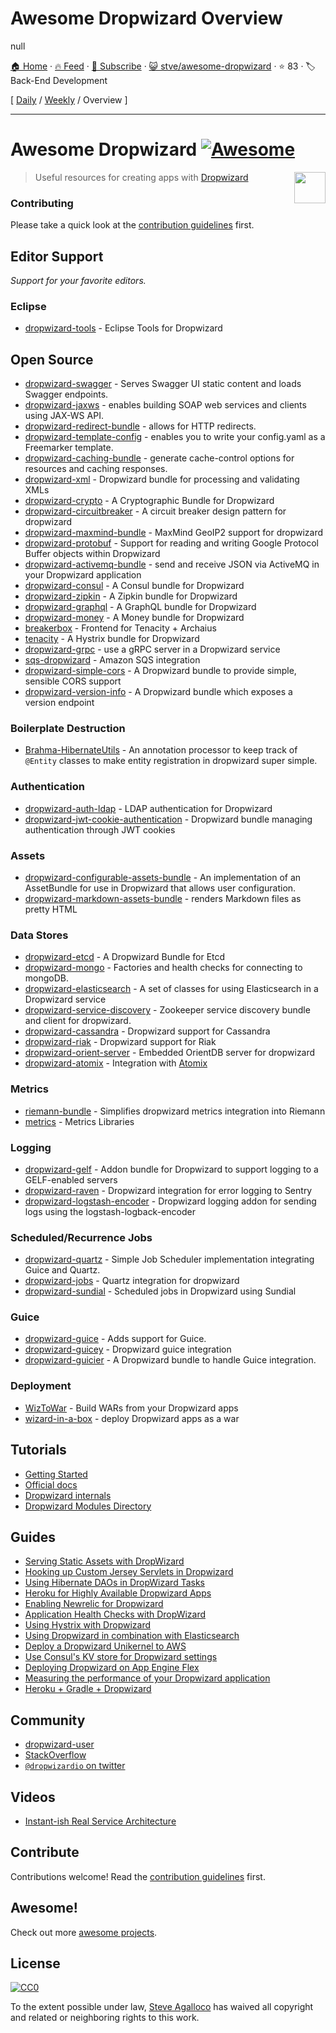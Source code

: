 # Awesome Dropwizard Overview

null

[🏠 Home](/README.md) · [🔥 Feed](https://www.trackawesomelist.com/stve/awesome-dropwizard/rss.xml) · [📮 Subscribe](https://trackawesomelist.us17.list-manage.com/subscribe?u=d2f0117aa829c83a63ec63c2f&id=36a103854c) · [😺 stve/awesome-dropwizard](https://github.com/stve/awesome-dropwizard) · ⭐ 83 · 🏷️ Back-End Development

[ [Daily](/content/stve/awesome-dropwizard/README.md) / [Weekly](/content/stve/awesome-dropwizard/week/README.md) / Overview ]

---

# Awesome Dropwizard [![Awesome](https://cdn.rawgit.com/sindresorhus/awesome/d7305f38d29fed78fa85652e3a63e154dd8e8829/media/badge.svg)][awesome]

[<img src="https://cdn.rawgit.com/stve/awesome-dropwizard/master/dropwizard-hat.png" align="right" width="50">][dropwizard]

[awesome]: https://github.com/sindresorhus/awesome

[dropwizard]: http://www.dropwizard.io

> Useful resources for creating apps with [Dropwizard](http://www.dropwizard.io)

### Contributing

Please take a quick look at the [contribution guidelines](https://github.com/stve/awesome-dropwizard/blob/master/README.md/CONTRIBUTING.md) first.

## Editor Support

*Support for your favorite editors.*

### Eclipse

*   [dropwizard-tools](https://github.com/Tasktop/dropwizard-tools) - Eclipse Tools for Dropwizard

## Open Source

*   [dropwizard-swagger](https://github.com/smoketurner/dropwizard-swagger) - Serves Swagger UI static content and loads Swagger endpoints.
*   [dropwizard-jaxws](https://github.com/roskart/dropwizard-jaxws) - enables building SOAP web services and clients using JAX-WS API.
*   [dropwizard-redirect-bundle](https://github.com/bazaarvoice/dropwizard-redirect-bundle) - allows for HTTP redirects.
*   [dropwizard-template-config](https://github.com/tkrille/dropwizard-template-config) - enables you to write your config.yaml as a Freemarker template.
*   [dropwizard-caching-bundle](https://github.com/bazaarvoice/dropwizard-caching-bundle) - generate cache-control options for resources and caching responses.
*   [dropwizard-xml](https://github.com/yunspace/dropwizard-xml) - Dropwizard bundle for processing and validating XMLs
*   [dropwizard-crypto](https://github.com/meltmedia/dropwizard-crypto) - A Cryptographic Bundle for Dropwizard
*   [dropwizard-circuitbreaker](https://github.com/mtakaki/dropwizard-circuitbreaker) - A circuit breaker design pattern for dropwizard
*   [dropwizard-maxmind-bundle](https://github.com/phaneesh/dropwizard-maxmind-bundle) - MaxMind GeoIP2 support for dropwizard
*   [dropwizard-protobuf](https://github.com/dropwizard/dropwizard-protobuf) - Support for reading and writing Google Protocol Buffer objects within Dropwizard
*   [dropwizard-activemq-bundle](https://github.com/mbknor/dropwizard-activemq-bundle) - send and receive JSON via ActiveMQ in your Dropwizard application
*   [dropwizard-consul](https://github.com/smoketurner/dropwizard-consul) - A Consul bundle for Dropwizard
*   [dropwizard-zipkin](https://github.com/smoketurner/dropwizard-zipkin) - A Zipkin bundle for Dropwizard
*   [dropwizard-graphql](https://github.com/smoketurner/dropwizard-graphql) - A GraphQL bundle for Dropwizard
*   [dropwizard-money](https://github.com/smoketurner/dropwizard-money) - A Money bundle for Dropwizard
*   [breakerbox](https://github.com/yammer/breakerbox) - Frontend for Tenacity + Archaius
*   [tenacity](https://github.com/yammer/tenacity) - A Hystrix bundle for Dropwizard
*   [dropwizard-grpc](https://github.com/msteinhoff/dropwizard-grpc) - use a gRPC server in a Dropwizard service
*   [sqs-dropwizard](https://github.com/bascan/aws-dropwizard) - Amazon SQS integration
*   [dropwizard-simple-cors](https://github.com/ojacobson/dropwizard-simple-cors) - A Dropwizard bundle to provide simple, sensible CORS support
*   [dropwizard-version-info](https://github.com/palantir/dropwizard-version-info) - A Dropwizard bundle which exposes a version endpoint

### Boilerplate Destruction

*   [Brahma-HibernateUtils](https://github.com/gozefo/brahma-hibernateutils) - An annotation processor to keep track of `@Entity` classes to make entity registration in dropwizard super simple.

### Authentication

*   [dropwizard-auth-ldap](https://github.com/yammer/dropwizard-auth-ldap) - LDAP authentication for Dropwizard
*   [dropwizard-jwt-cookie-authentication](https://github.com/dhatim/dropwizard-jwt-cookie-authentication) - Dropwizard bundle managing authentication through JWT cookies

### Assets

*   [dropwizard-configurable-assets-bundle](https://github.com/bazaarvoice/dropwizard-configurable-assets-bundle) - An implementation of an AssetBundle for use in Dropwizard that allows user configuration.
*   [dropwizard-markdown-assets-bundle](https://github.com/rnorth/dropwizard-markdown-assets-bundle) - renders Markdown files as pretty HTML

### Data Stores

*   [dropwizard-etcd](https://github.com/meltmedia/dropwizard-etcd) - A Dropwizard Bundle for Etcd
*   [dropwizard-mongo](https://github.com/eeb/dropwizard-mongo) - Factories and health checks for connecting to mongoDB.
*   [dropwizard-elasticsearch](https://github.com/dropwizard/dropwizard-elasticsearch) - A set of classes for using Elasticsearch in a Dropwizard service
*   [dropwizard-service-discovery](https://github.com/santanusinha/dropwizard-service-discovery) - Zookeeper service discovery bundle and client for dropwizard.
*   [dropwizard-cassandra](https://github.com/composable-systems/dropwizard-cassandra) - Dropwizard support for Cassandra
*   [dropwizard-riak](https://github.com/smoketurner/dropwizard-riak) - Dropwizard support for Riak
*   [dropwizard-orient-server](https://github.com/xvik/dropwizard-orient-server) - Embedded OrientDB server for dropwizard
*   [dropwizard-atomix](https://github.com/smoketurner/dropwizard-atomix) - Integration with [Atomix](http://atomix.io/)

### Metrics

*   [riemann-bundle](https://github.com/phaneesh/riemann-bundle) - Simplifies dropwizard metrics integration into Riemann
*   [metrics](http://metrics.dropwizard.io/3.1.0/manual/third-party/) - Metrics Libraries

### Logging

*   [dropwizard-gelf](https://github.com/gini/dropwizard-gelf) - Addon bundle for Dropwizard to support logging to a GELF-enabled servers
*   [dropwizard-raven](https://github.com/tradier/dropwizard-raven) - Dropwizard integration for error logging to Sentry
*   [dropwizard-logstash-encoder](https://github.com/Wikia/dropwizard-logstash-encoder) - Dropwizard logging addon for sending logs using the logstash-logback-encoder

### Scheduled/Recurrence Jobs

*   [dropwizard-quartz](https://github.com/jaredstehler/dropwizard-quartz) - Simple Job Scheduler implementation integrating Guice and Quartz.
*   [dropwizard-jobs](https://github.com/spinscale/dropwizard-jobs) - Quartz integration for dropwizard
*   [dropwizard-sundial](https://github.com/timmolter/dropwizard-sundial) - Scheduled jobs in Dropwizard using Sundial

### Guice

*   [dropwizard-guice](https://github.com/HubSpot/dropwizard-guice) - Adds support for Guice.
*   [dropwizard-guicey](https://github.com/xvik/dropwizard-guicey) - Dropwizard guice integration
*   [dropwizard-guicier](https://github.com/HubSpot/dropwizard-guicier) - A Dropwizard bundle to handle Guice integration.

### Deployment

*   [WizToWar](https://github.com/twilio/wiztowar) - Build WARs from your Dropwizard apps
*   [wizard-in-a-box](https://github.com/rvs-fluid-it/wizard-in-a-box) - deploy Dropwizard apps as a war

## Tutorials

*   [Getting Started](http://www.dropwizard.io/0.9.2/docs/getting-started.html)
*   [Official docs](http://www.dropwizard.io/0.9.2/docs/manual/index.html)
*   [Dropwizard internals](http://www.dropwizard.io/0.9.2/docs/manual/internals.html)
*   [Dropwizard Modules Directory](http://modules.dropwizard.io/)

## Guides

*   [Serving Static Assets with DropWizard](https://spin.atomicobject.com/2014/10/11/serving-static-assets-with-dropwizard/)
*   [Hooking up Custom Jersey Servlets in Dropwizard](https://spin.atomicobject.com/2015/03/30/jersey-servlets-dropwizard/)
*   [Using Hibernate DAOs in DropWizard Tasks](https://spin.atomicobject.com/2015/02/03/dropwizard-hibernate-dao/)
*   [Heroku for Highly Available Dropwizard Apps](http://techbytes.anuragkapur.com/2015/05/heroku-for-highly-available-dropwizard.html?m=1)
*   [Enabling Newrelic for Dropwizard](http://kyleboon.org/blog/2013/09/23/newrelic-for-dropwizard/)
*   [Application Health Checks with DropWizard](http://willhamill.com/2014/12/04/application-health-checks-with-dropwizard)
*   [Using Hystrix with Dropwizard](http://christopher-batey.blogspot.com/2014/08/using-hystrix-with-dropwizard.html)
*   [Using Dropwizard in combination with Elasticsearch](https://www.gridshore.nl/2014/05/15/using-dropwizard-combination-elasticsearch/)
*   [Deploy a Dropwizard Unikernel to AWS](https://boxfuse.com/blog/dropwizard-aws.html)
*   [Use Consul's KV store for Dropwizard settings](http://www.remmelt.com/post/use-consuls-kv-store-for-dropwizard-settings/)
*   [Deploying Dropwizard on App Engine Flex](https://www.aytech.ca/blog/dropwizard-app-engine-flexible-env/)
*   [Measuring the performance of your Dropwizard application](https://www.aytech.ca/blog/measuring-performance-dropwizard-application/)
*   [Heroku + Gradle + Dropwizard](https://www.aytech.ca/blog/heroku-gradle-dropwizard/)

## Community

*   [dropwizard-user](https://groups.google.com/forum/#!forum/dropwizard-user)
*   [StackOverflow](https://stackoverflow.com/questions/tagged/dropwizard)
*   [`@dropwizardio` on twitter](https://twitter.com/dropwizardio)

## Videos

*   [Instant-ish Real Service Architecture](https://vimeo.com/37930578)

## Contribute

Contributions welcome! Read the [contribution guidelines](https://github.com/stve/awesome-dropwizard/blob/master/README.md/CONTRIBUTING.md) first.

## Awesome!

Check out more [awesome projects](https://github.com/sindresorhus/awesome).

## License

[![CC0](https://licensebuttons.net/p/zero/1.0/88x31.png)](https://creativecommons.org/publicdomain/zero/1.0/)

To the extent possible under law, [Steve Agalloco](https://beforeitwasround.com) has waived all copyright and related or neighboring rights to this work.

